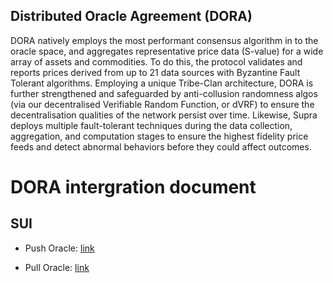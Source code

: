 ## Distributed Oracle Agreement (DORA)  

DORA natively employs the most performant consensus algorithm in to the oracle space, and aggregates representative price data (S-value) for a wide array of assets and commodities. To do this, the protocol validates and reports prices derived from up to 21 data sources with Byzantine Fault Tolerant algorithms.  Employing a unique Tribe-Clan architecture, DORA is further strengthened and safeguarded by anti-collusion randomness algos (via our decentralised Verifiable Random Function, or dVRF) to ensure the decentralisation qualities of the network persist over time. Likewise, Supra deploys multiple fault-tolerant techniques during the data collection, aggregation, and computation stages to ensure the highest fidelity price feeds and detect abnormal behaviors before they could affect outcomes.  


# DORA intergration document

## SUI
- Push Oracle: [link](https://docs.supra.com/oracles/data-feeds/push-oracle) 

- Pull Oracle: [link](https://docs.supra.com/oracles/data-feeds/pull-oracle)
